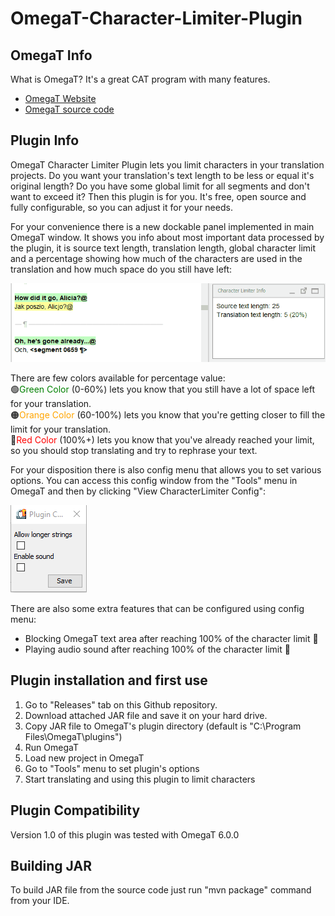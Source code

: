 # OmegaT-Character-Limiter-Plugin

## OmegaT Info

What is OmegaT? It's a great CAT program with many features.

* [OmegaT Website](https://omegat.org/)
* [OmegaT source code](https://github.com/omegat-org/omegat)

## Plugin Info

OmegaT Character Limiter Plugin lets you limit characters in your
translation projects. Do you want your translation's text length
to be less or equal it's original length? Do you have some global
limit for all segments and don't want to exceed it? Then this plugin
is for you.
It's free, open source and fully configurable, 
so you can adjust it for your needs.

For your convenience there is a new dockable panel implemented
in main OmegaT window. It shows you info about most important
data processed by the plugin, it is source text length, translation length,
global character limit and a percentage showing how much of the characters
are used in the translation and how much space do you still have left:

<img src="img\dockable.gif">

There are few colors available for percentage value:<br>
🟢<span style="color:green">Green Color</span> (0-60%) lets you know that 
you still have a lot of space left for your translation.<br>
🟠<span style="color:orange">Orange Color</span> (60-100%) lets you know
that you're getting closer to fill the limit for your translation.<br>
🔴<span style="color:red">Red Color</span> (100%+) lets you know that
you've already reached your limit, so you should stop translating
and try to rephrase your text.

For your disposition there is also config menu that allows you to
set various options. You can access this config window from the
"Tools" menu in OmegaT and then by clicking "View CharacterLimiter Config":

<img src="img\config.png">

There are also some extra features that can be configured using config menu:

* Blocking OmegaT text area after reaching 100% of the character limit :no_entry_sign:
* Playing audio sound after reaching 100% of the character limit :musical_note:

## Plugin installation and first use

1. Go to "Releases" tab  on this Github repository.
2. Download attached JAR file and save it on your hard drive.
3. Copy JAR file to OmegaT's plugin directory
(default is "C:\Program Files\OmegaT\plugins")
4. Run OmegaT
5. Load new project in OmegaT
6. Go to "Tools" menu to set plugin's options
7. Start translating and using this plugin to limit characters

## Plugin Compatibility

Version 1.0 of this plugin was tested with OmegaT 6.0.0

## Building JAR

To build JAR file from the source code just run "mvn package"
command from your IDE.